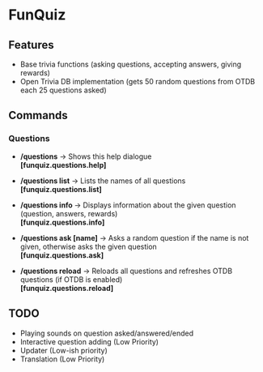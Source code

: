 # FunQuiz

## Features
- Base trivia functions (asking questions, accepting answers, giving rewards)
- Open Trivia DB implementation (gets 50 random questions from OTDB each 25 questions asked)

## Commands
### Questions
- **/questions** -> Shows this help dialogue  
**[funquiz.questions.help]**

- **/questions list** -> Lists the names of all questions  
**[funquiz.questions.list]**

- **/questions info <name>** -> Displays information about the given question (question, answers, rewards)   
**[funquiz.questions.info]**
  
- **/questions ask [name]** -> Asks a random question if the name is not given, otherwise asks the given question   
**[funquiz.questions.ask]**

- **/questions reload** -> Reloads all questions and refreshes OTDB questions (if OTDB is enabled)   
**[funquiz.questions.reload]**

## TODO
- Playing sounds on question asked/answered/ended
- Interactive question adding (Low Priority)
- Updater (Low-ish priority)
- Translation (Low Priority)
